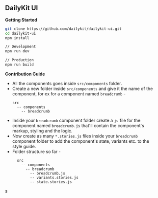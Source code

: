 ## DailyKit UI

**Getting Started**
```bash
git clone https://github.com/dailykit/dailykit-ui.git
cd dailykit-ui
npm install

// Development
npm run dev

// Production
npm run build
```

**Contribution Guide**

 - All the components goes inside `src/components` folder.
 - Create a new folder inside `src/components` and give it the name of the component, for ex for a component named `breadcrumb` - 
    ``` 
    src
      -- components
        -- breadcrumb
    ```
- Inside your `breadcrumb` component folder create a `js` file for the component named `breadcrumb.js` that'll contain the component's markup, styling and the logic.
- Now create as many `*.stories.js` files inside your `breadcrumb` component folder to add the component's state, variants etc. to the style guide.
- Folder structure so far - 
  ``` 
    src
      -- components
        -- breadcrumb
		  -- breadcrumb.js
		  -- variants.stories.js
		  -- state.stories.js
  ```
s